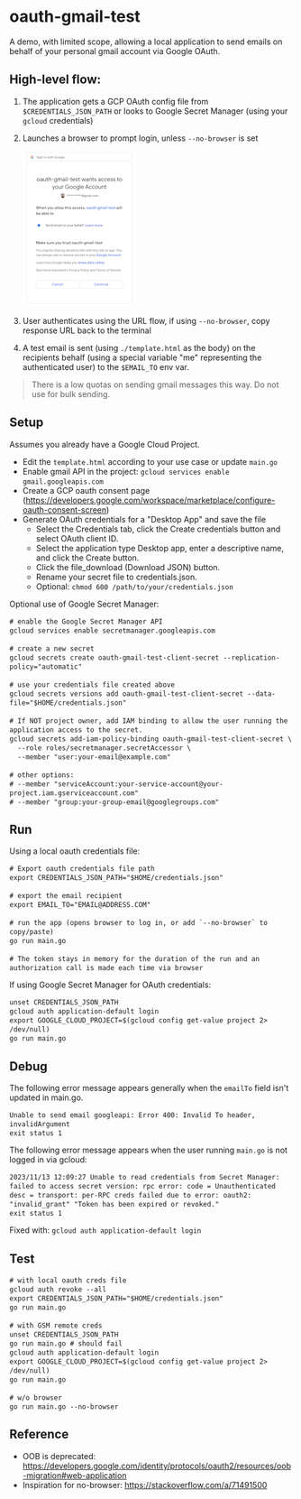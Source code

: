 # oauth-gmail-test

A demo, with limited scope, allowing a local application to send emails on behalf of your personal gmail account via Google OAuth.

## High-level flow:

1) The application gets a GCP OAuth config file from `$CREDENTIALS_JSON_PATH` or looks to Google Secret Manager (using your `gcloud` credentials)
1) Launches a browser to prompt login, unless `--no-browser` is set

   ![](img/oauth-consent.png)

1) User authenticates using the URL flow, if using `--no-browser`, copy response URL back to the terminal
1) A test email is sent (using `./template.html` as the body) on the recipients behalf (using a special variable "me" representing the authenticated user) to the `$EMAIL_TO` env var.

> There is a low quotas on sending gmail messages this way. Do not use for bulk sending.

## Setup

Assumes you already have a Google Cloud Project.

- Edit the `template.html` according to your use case or update `main.go`
- Enable gmail API in the project: `gcloud services enable gmail.googleapis.com`
- Create a GCP oauth consent page (https://developers.google.com/workspace/marketplace/configure-oauth-consent-screen)
- Generate OAuth credentials for a "Desktop App" and save the file
  - Select the Credentials tab, click the Create credentials button and select OAuth client ID.
  - Select the application type Desktop app, enter a descriptive name, and click the Create button.
  - Click the file_download (Download JSON) button.
  - Rename your secret file to credentials.json.
  - Optional: `chmod 600 /path/to/your/credentials.json`

Optional use of Google Secret Manager:

```
# enable the Google Secret Manager API
gcloud services enable secretmanager.googleapis.com

# create a new secret
gcloud secrets create oauth-gmail-test-client-secret --replication-policy="automatic"

# use your credentials file created above
gcloud secrets versions add oauth-gmail-test-client-secret --data-file="$HOME/credentials.json"

# If NOT project owner, add IAM binding to allow the user running the application access to the secret.
gcloud secrets add-iam-policy-binding oauth-gmail-test-client-secret \
  --role roles/secretmanager.secretAccessor \
  --member "user:your-email@example.com"

# other options:
# --member "serviceAccount:your-service-account@your-project.iam.gserviceaccount.com"
# --member "group:your-group-email@googlegroups.com"
```

## Run

Using a local oauth credentials file:

```
# Export oauth credentials file path
export CREDENTIALS_JSON_PATH="$HOME/credentials.json"

# export the email recipient
export EMAIL_TO="EMAIL@ADDRESS.COM"

# run the app (opens browser to log in, or add `--no-browser` to copy/paste)
go run main.go

# The token stays in memory for the duration of the run and an authorization call is made each time via browser
```

If using Google Secret Manager for OAuth credentials:

```
unset CREDENTIALS_JSON_PATH
gcloud auth application-default login
export GOOGLE_CLOUD_PROJECT=$(gcloud config get-value project 2> /dev/null)
go run main.go
```

## Debug

The following error message appears generally when the `emailTo` field isn't updated in main.go.

```
Unable to send email googleapi: Error 400: Invalid To header, invalidArgument
exit status 1
```

The following error message appears when the user running `main.go` is not logged in via gcloud:

```
2023/11/13 12:09:27 Unable to read credentials from Secret Manager: failed to access secret version: rpc error: code = Unauthenticated desc = transport: per-RPC creds failed due to error: oauth2: "invalid_grant" "Token has been expired or revoked."
exit status 1
```

Fixed with: `gcloud auth application-default login`

## Test

```
# with local oauth creds file
gcloud auth revoke --all
export CREDENTIALS_JSON_PATH="$HOME/credentials.json"
go run main.go

# with GSM remote creds
unset CREDENTIALS_JSON_PATH
go run main.go # should fail
gcloud auth application-default login
export GOOGLE_CLOUD_PROJECT=$(gcloud config get-value project 2> /dev/null)
go run main.go

# w/o browser
go run main.go --no-browser
```

## Reference  

- OOB is deprecated: https://developers.google.com/identity/protocols/oauth2/resources/oob-migration#web-application
- Inspiration for no-browser: https://stackoverflow.com/a/71491500